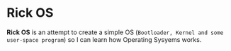 # Rick OS

**Rick OS** is an attempt to create a simple OS (`Bootloader, Kernel and some user-space program`) so I can learn how Operating Sysyems works.
